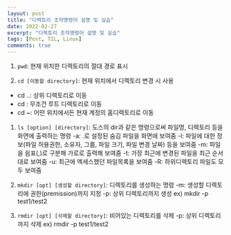 ```yaml
---
layout: post
title: "디렉토리 조작명령어 설명 및 실습"
date: 2022-02-27
excerpt: "디렉토리 조작명령어 설명 및 실습"
tags: [Post, TIL, Linux]
comments: true
---
```


1. `pwd`: 현재 위치한 디렉토리의 절대 경로 표시

1. `cd [이동할 directory]`: 현재 위치에서 디렉토리 변경 시 사용
- cd ..: 상위 디렉토리로 이동
- cd \: 무조건 루트 디렉토리로 이동
- cd ~: 어떤 위치에서든 현재 계정의 홈디렉토리로 이동

1. `ls [option] [directory]`: 도스의  dir과 같은 명령으로써 파일명, 디렉토리 등을 화면에 출력하는 명령
-a: .로 설정된 숨김 파일을 화면에 보여줌
-l: 파일에 대한 정보(파일 허용권한, 소유자, 그룹, 파일 크기, 파일 변경 날짜) 등을 보여줌
-m: 파일을 쉼표(,)로 구분해 가로로 출력해 보여줌
-t: 가장 최근에 변경된 파일을 최근 순서대로 보여줌
-u: 최근에 엑세스했던 파일목록을 보여줌
-R: 하위디렉토리 파일도 모두 보여줌

1. `mkdir [opt] [생성할 directory]`: 디렉토리를 생성하는 명령
-m: 생성할 디렉토리에 권한(premission)까지 지정
-p: 상위 디렉토리까지 생성
ex) mkdir -p test1/test2

1. `rmdir [opt] [삭제할 directory]`: 비어있는 디렉토리를 삭제
-p: 상위 디렉토리까지 삭제
ex) rmdir -p test1/test2